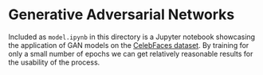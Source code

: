 # Generative Adversarial Networks

Included as `model.ipynb` in this directory is a Jupyter notebook showcasing the application of GAN models on the [CelebFaces dataset](https://www.kaggle.com/jessicali9530/celeba-dataset). By training for only a small number of epochs we can get relatively reasonable results for the usability of the process.